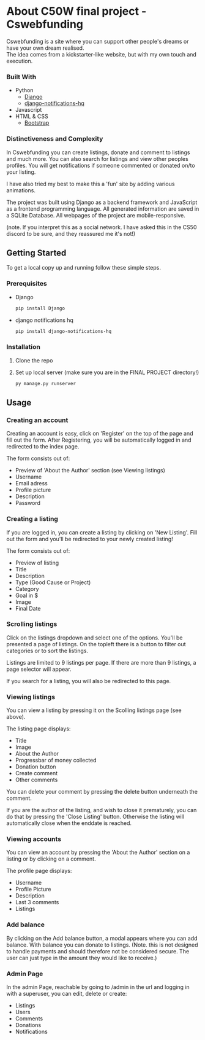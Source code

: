 <!-- ABOUT THE PROJECT -->
# About C50W final project - Cswebfunding

Cswebfunding is a site where you can support other people's dreams or have your own dream realised.  
The idea comes from a kickstarter-like website, but with my own touch and execution.

### Built With

- Python
  * [Django](https://www.djangoproject.com/)
  * [django-notifications-hq](https://pypi.org/project/django-notifications-hq/)
- Javascript
- HTML & CSS
  * [Bootstrap](https://getbootstrap.com/)

### Distinctiveness and Complexity

In Cswebfunding you can create listings, donate and comment to listings and much more. You can also search for listings and view other peoples profiles. You will get notifications if someone commented or donated on/to your listing.

I have also tried my best to make this a 'fun' site by adding various animations.

The project was built using Django as a backend framework and JavaScript as a frontend programming language. All generated information are saved in a SQLite Database.
All webpages of the project are mobile-responsive.

(note. If you interpret this as a social network. I have asked this in the CS50 discord to be sure, and they reassured me it's not!)

<!-- GETTING STARTED -->
## Getting Started

To get a local copy up and running follow these simple steps.

### Prerequisites

* Django
  ```sh
  pip install Django
  ```
  
* django notifications hq
  ```sh
  pip install django-notifications-hq 
  ```

### Installation

1. Clone the repo
2. Set up local server (make sure you are in the FINAL PROJECT directory!)

    ```sh
    py manage.py runserver
    ```

<!-- USAGE EXAMPLES -->
## Usage

### Creating an account
Creating an account is easy, click on 'Register' on the top of the page and fill out the form. After Registering, you will be automatically logged in and redirected to the index page.

The form consists out of:
* Preview of 'About the Author' section (see Viewing listings)
* Username
* Email adress
* Profile picture
* Description
* Password

### Creating a listing
If you are logged in, you can create a listing by clicking on 'New Listing'. Fill out the form and you'll be redirected to your newly created listing!

The form consists out of:
  * Preview of listing 
  * Title
  * Description
  * Type (Good Cause or Project)
  * Category
  * Goal in $
  * Image
  * Final Date


### Scrolling listings
Click on the listings dropdown and select one of the options. You'll be presented a page of listings. On the topleft there is a button to filter out categories or to sort the listings.

Listings are limited to 9 listings per page. If there are more than 9 listings, a page selector will appear.

If you search for a listing, you will also be redirected to this page.

### Viewing listings
You can view a listing by pressing it on the Scolling listings page (see above). 

The listing page displays:

* Title
* Image
* About the Author
* Progressbar of money collected
* Donation button
* Create comment
* Other comments

You can delete your comment by pressing the delete button underneath the comment.

If you are the author of the listing, and wish to close it prematurely, you can do that by pressing the 'Close Listing' button. Otherwise the listing will automatically close when the enddate is reached.

### Viewing accounts
You can view an account by pressing the 'About the Author' section on a listing or by clicking on a comment. 

The profile page displays:

* Username
* Profile Picture
* Description
* Last 3 comments
* Listings

### Add balance
By clicking on the Add balance button, a modal appears where you can add balance.
With balance you can donate to listings. 
(Note. this is not designed to handle payments and should therefore not be considered secure. The user can just type in the amount they would like to receive.)

### Admin Page

In the admin Page, reachable by going to /admin in the url and logging in with a superuser, you can edit, delete or create:

* Listings
* Users
* Comments
* Donations
* Notifications
